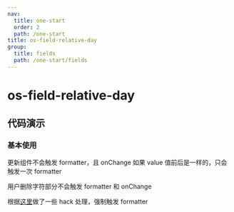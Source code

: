 ```yaml
---
nav:
  title: one-start
  order: 2
  path: /one-start
title: os-field-relative-day
group:
  title: fields
  path: /one-start/fields
---
```


# os-field-relative-day

## 代码演示

### 基本使用

更新组件不会触发 formatter，且 onChange 如果 value 值前后是一样的，只会触发一次 formatter

用户删除字符部分不会触发 formatter 和 onChange

根据[这里](https://github.com/react-component/input-number/blob/7440f52f3305632eda5fc20e1302ddacc7ec50ac/src/InputNumber.tsx#L473)做了一些 hack 处理，强制触发 formatter

<code src="../demos/field-relative-day/simple.tsx" />

<API exports='["Settings"]' src="../components/fields/relative-day.tsx"></API>
